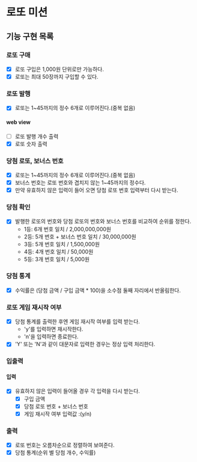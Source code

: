 # 로또 미션

## 기능 구현 목록

### 로또 구매

- [x] 로또 구입은 1,000원 단위로만 가능하다.
- [x] 로또는 최대 50장까지 구입할 수 있다.

### 로또 발행

- [x] 로또는 1~45까지의 정수 6개로 이루어진다.(중복 없음)

#### web view

- [ ] 로또 발행 개수 출력
- [x] 로또 숫자 출력

### 당첨 로또, 보너스 번호

- [x] 로또는 1~45까지의 정수 6개로 이루어진다.(중복 없음)
- [x] 보너스 번호는 로또 번호와 겹치지 않는 1~45까지의 정수다.
- [x] 만약 유효하지 않은 입력이 들어 오면 당첨 로또 번호 입력부터 다시 받는다.

### 당첨 확인

- [x] 발행한 로또의 번호와 당첨 로또의 번호와 보너스 번호를 비교하여 순위를 정한다.
  - 1등: 6개 번호 일치 / 2,000,000,000원
  - 2등: 5개 번호 + 보너스 번호 일치 / 30,000,000원
  - 3등: 5개 번호 일치 / 1,500,000원
  - 4등: 4개 번호 일치 / 50,000원
  - 5등: 3개 번호 일치 / 5,000원

### 당첨 통계

-[x] 수익률은 (당첨 금액 / 구입 금액 \* 100)을 소수점 둘째 자리에서 반올림한다.

### 로또 게임 재시작 여부

- [x] 당첨 통계를 출력한 후엔 게임 재시작 여부를 입력 받는다.
  - 'y'를 입력하면 재시작한다.
  - 'n'을 입력하면 종료한다.
- [x] 'Y' 또는 'N'과 같이 대문자로 입력한 경우는 정상 입력 처리한다.

### 입출력

#### 입력

- [x] 유효하지 않은 입력이 들어올 경우 각 입력을 다시 받는다.
  - [x] 구입 금액
  - [x] 당첨 로또 번호 + 보너스 번호
  - [x] 게임 재시작 여부 입력값 :(y/n)

### 출력

- [x] 로또 번호는 오름차순으로 정렬하여 보여준다.
- [x] 당첨 통계(순위 별 당첨 개수, 수익률)

